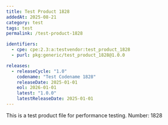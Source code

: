 ```yaml
---
title: Test Product 1828
addedAt: 2025-08-21
category: test
tags: test
permalink: /test-product-1828

identifiers:
  - cpe: cpe:2.3:a:testvendor:test_product_1828
  - purl: pkg:generic/test_product_1828@1.0.0

releases:
  - releaseCycle: "1.0"
    codename: "Test Codename 1828"
    releaseDate: 2025-01-01
    eol: 2026-01-01
    latest: "1.0.0"
    latestReleaseDate: 2025-01-01
---
```


This is a test product file for performance testing. Number: 1828

